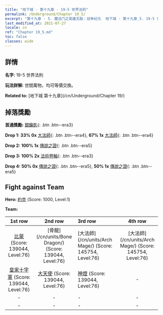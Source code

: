 ```yaml
---
title: "地下城 - 第十九章 - 19-5 世界法則"
permalink: /Underground/Chapter 19_5/
excerpt: "第十九章 - 5. 魔法门之英雄无敌：战争纪元  地下城 - 第十九章_5. 19-5 世界法則"
last_modified_at: 2021-07-27
locale: cn
ref: "Chapter 19_5.md"
toc: false
classes: wide
---
```


## 詳情

 **名字:** 19-5 世界法則

 **玩法詳解:**       世間萬物，均可等價交換。

 **Related to:** [地下城 第十九章](/cn/Underground/Chapter 19/)

## 掉落獎勵

 **首通獎勵:** [銀鑰匙](/cn/Items/con_693/){: .btn .btn--era3}

 **Drop 1:** **33% 0x** [大法師](/cn/Items/unt_238/){: .btn .btn--era4}, **67% 1x** [大法師](/cn/Items/unt_238/){: .btn .btn--era4}

 **Drop 2:** **100% 1x** [傳說之證](/cn/Items/mat_74/){: .btn .btn--era5}

 **Drop 3:** **100% 2x** [法術卷軸](/cn/Items/con_694/){: .btn .btn--era3}

 **Drop 4:** **50% 0x** [傳說之證](/cn/Items/mat_67/){: .btn .btn--era5}, **50% 1x** [傳說之證](/cn/Items/mat_67/){: .btn .btn--era5}


## Fight against Team
 **Hero:** [約克](/cn/heroes/Yog/) (Score: 1000, Level:1)

 **Team:**


  | 1st row | 2nd row | 3rd row | 4th row |
  |:----:|:----:|:----|:----:|
  | [比蒙](/cn/units/Behemoth/) (Score: 139044, Level:76)  | [骨龍](/cn/units/Bone Dragon/) (Score: 139044, Level:76)  | [大法師](/cn/units/Arch Mage/) (Score: 145754, Level:76)  | [大法師](/cn/units/Arch Mage/) (Score: 145754, Level:76)  |
  | [皇家十字軍](/cn/units/Swordsman/) (Score: 139044, Level:76)  | [大天使](/cn/units/Angel/) (Score: 139044, Level:76)  | [神燈](/cn/units/Genie/) (Score: 139044, Level:76)  | - |
  | - | - | - | - |
  | - | - | - | - |


